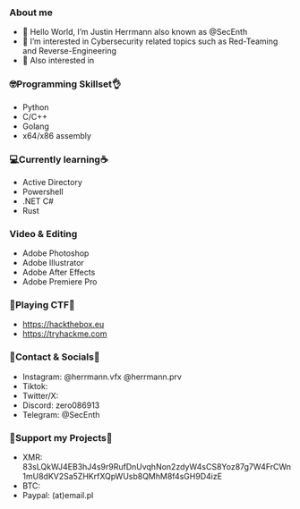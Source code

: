 ### About me
- 👋 Hello World, I’m Justin Herrmann also known as @SecEnth 
- 👀 I’m interested in Cybersecurity related topics such as Red-Teaming and Reverse-Engineering
- 👀 Also interested in 
### 🤓Programming Skillset👌
- Python
- C/C++
- Golang
- x64/x86 assembly
### 💻Currently learning☕️ 
- Active Directory
- Powershell
- .NET C#
- Rust
### Video & Editing
- Adobe Photoshop
- Adobe Illustrator
- Adobe After Effects
- Adobe Premiere Pro
### 🎯Playing CTF🎯
- https://hackthebox.eu
- https://tryhackme.com
### 📱Contact & Socials💬
- Instagram: @herrmann.vfx
             @herrmann.prv
- Tiktok:
- Twitter/X:  
- Discord: zero086913
- Telegram: @SecEnth
### 💸Support my Projects💸
- XMR: 83sLQkWJ4EB3hJ4s9r9RufDnUvqhNon2zdyW4sCS8Yoz87g7W4FrCWn1mU8dKV2Sa5ZHKrfXQpWUsb8QMhM8f4sGH9D4izE
- BTC: 
- Paypal: (at)email.pl
